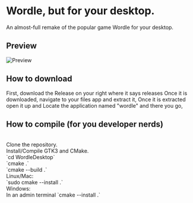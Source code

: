 # Wordle, but for your desktop.

An almost-full remake of the popular game Wordle for your desktop.

## Preview

![Preview](https://plooshi.xyz/assets/WordleDesktopPreview.png)<br/>

## How to download
First, download the Release on your right where it says releases
Once it is downloaded, navigate to your files app and extract it,
Once it is extracted open it up and Locate the application named "wordle"
and there you go,

## How to compile (for you developer nerds)
<br/>
Clone the repository.<br/>
Install/Compile GTK3 and CMake.<br/>
`cd WordleDesktop`<br/>
`cmake .`<br/>
`cmake --build .`<br/>
Linux/Mac:<br/>
`sudo cmake --install .`<br/>
Windows:<br/>
In an admin terminal `cmake --install .`<br/>
